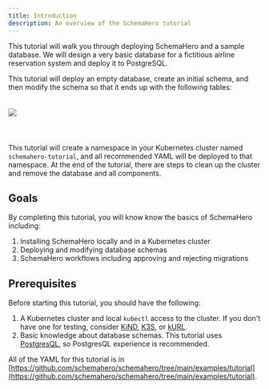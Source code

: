 ```yaml
---
title: Introduction
description: An overview of the SchemaHero tutorial
---
```


This tutorial will walk you through deploying SchemaHero and a sample database.
We will design a very basic database for a fictitious airline reservation system and deploy it to PostgreSQL.

This tutorial will deploy an empty database, create an initial schema, and then modify the schema so that it ends up with the following tables:

<img src="/images/airline-entity.svg" style="padding-top: 20px; padding-bottom: 40px;"/>

This tutorial will create a namespace in your Kubernetes cluster named `schemahero-tutorial`, and all recommended YAML will be deployed to that namespace.
At the end of the tutorial, there are steps to clean up the cluster and remove the database and all components.

## Goals

By completing this tutorial, you will know know the basics of SchemaHero including:
1. Installing SchemaHero locally and in a Kubernetes cluster
1. Deploying and modifying database schemas
1. SchemaHero workflows including approving and rejecting migrations

## Prerequisites

Before starting this tutorial, you should have the following:
1. A Kubernetes cluster and local `kubectl` access to the cluster.
If you don't have one for testing, consider [KiND](https://github.com/kubernetes-sigs/kind), [K3S](https://k3s.io), or [kURL](https://kurl.sh).
1. Basic knowledge about database schemas.
This tutorial uses [PostgresQL](https://github.com/OGtrilliams/schemahero-docs), so PostgresQL experience is recommended.

All of the YAML for this tutorial is in [https://github.com/schemahero/schemahero/tree/main/examples/tutorial](https://github.com/schemahero/schemahero/tree/main/examples/tutorial).
